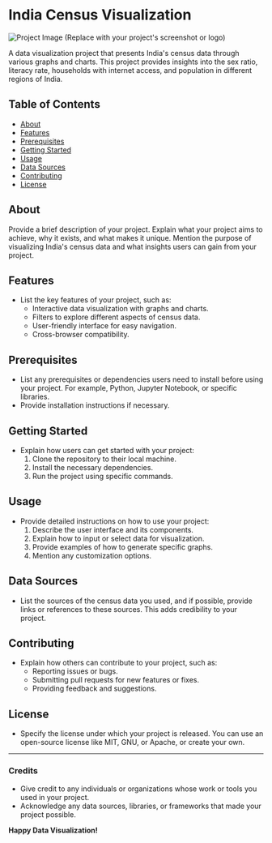 # India Census Visualization

![Project Image](your_image_url.png) (Replace with your project's screenshot or logo)

A data visualization project that presents India's census data through various graphs and charts. This project provides insights into the sex ratio, literacy rate, households with internet access, and population in different regions of India.

## Table of Contents
- [About](#about)
- [Features](#features)
- [Prerequisites](#prerequisites)
- [Getting Started](#getting-started)
- [Usage](#usage)
- [Data Sources](#data-sources)
- [Contributing](#contributing)
- [License](#license)

## About
Provide a brief description of your project. Explain what your project aims to achieve, why it exists, and what makes it unique. Mention the purpose of visualizing India's census data and what insights users can gain from your project.

## Features
- List the key features of your project, such as:
  - Interactive data visualization with graphs and charts.
  - Filters to explore different aspects of census data.
  - User-friendly interface for easy navigation.
  - Cross-browser compatibility.

## Prerequisites
- List any prerequisites or dependencies users need to install before using your project. For example, Python, Jupyter Notebook, or specific libraries.
- Provide installation instructions if necessary.

## Getting Started
- Explain how users can get started with your project:
  1. Clone the repository to their local machine.
  2. Install the necessary dependencies.
  3. Run the project using specific commands.

## Usage
- Provide detailed instructions on how to use your project:
  1. Describe the user interface and its components.
  2. Explain how to input or select data for visualization.
  3. Provide examples of how to generate specific graphs.
  4. Mention any customization options.

## Data Sources
- List the sources of the census data you used, and if possible, provide links or references to these sources. This adds credibility to your project.

## Contributing
- Explain how others can contribute to your project, such as:
  - Reporting issues or bugs.
  - Submitting pull requests for new features or fixes.
  - Providing feedback and suggestions.

## License
- Specify the license under which your project is released. You can use an open-source license like MIT, GNU, or Apache, or create your own.

---

### Credits
- Give credit to any individuals or organizations whose work or tools you used in your project.
- Acknowledge any data sources, libraries, or frameworks that made your project possible.

**Happy Data Visualization!**

